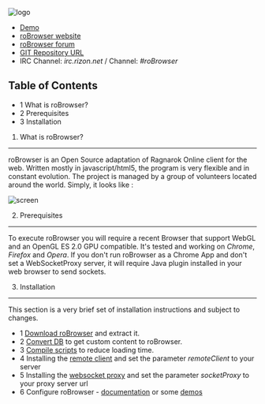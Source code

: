 ![logo](http://www.robrowser.com/logo.png)


* [Demo](http://demo.robrowser.com/)
* [roBrowser website](http://www.robrowser.com/)
* [roBrowser forum](http://forum.robrowser.com/)
* [GIT Repository URL](https://github.com/vthibault/roBrowser/)
* IRC Channel: *irc.rizon.net* / Channel: *#roBrowser*


Table of Contents
-----------------
* 1 What is roBrowser?
* 2 Prerequisites
* 3 Installation

1. What is roBrowser?
---------------------
roBrowser is an Open Source adaptation of Ragnarok Online client for the web. Written mostly in javascript/html5, the program is very flexible and in constant evolution. The project is managed by a group of volunteers located around the world.
Simply, it looks like :

![screen](http://upload.robrowser.com/demo.jpg?a)

2. Prerequisites
----------------
To execute roBrowser you will require a recent Browser that support WebGL and an OpenGL ES 2.0 GPU compatible. It's tested and working on *Chrome*, *Firefox* and *Opera*.
If you don't run roBrowser as a Chrome App and don't set a WebSocketProxy server, it will require Java plugin installed in your web browser to send sockets.

3. Installation
---------------
This section is a very brief set of installation instructions and subject to changes.

* 1 [Download roBrowser](https://github.com/vthibault/roBrowser/archive/master.zip) and extract it.
* 2 [Convert DB](https://github.com/vthibault/roBrowser/tree/master/tools/converter/) to get custom content to roBrowser.
* 3 [Compile scripts](https://github.com/vthibault/roBrowser/tree/master/tools/build/) to reduce loading time.
* 4 Installing the [remote client](https://github.com/vthibault/roBrowser/tree/master/client) and set the parameter *remoteClient* to your server
* 5 Installing the [websocket proxy](https://github.com/herenow/wsProxy/blob/master/README.md) and set the parameter *socketProxy* to your proxy server url
* 6 Configure roBrowser - [documentation](http://www.robrowser.com/getting-started#API) or some [demos](https://github.com/vthibault/roBrowser/tree/master/examples)